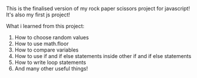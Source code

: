 This is the finalised version of my rock paper scissors project for javascript!
It's also my first js project!

What i learned from this project: 

1. How to choose random values
2. How to use math.floor
3. How to compare variables
4. How to use if and if else statements inside other if and if else statements
5. How to write loop statements 
6. And many other useful things!
